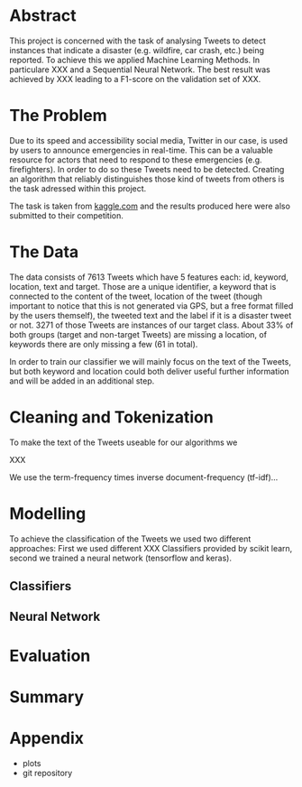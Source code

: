 # Abstract

This project is concerned with the task of analysing Tweets to detect instances that indicate a disaster (e.g. wildfire, car crash, etc.) being reported. To achieve this we applied Machine Learning Methods. In particulare XXX and a Sequential Neural Network. The best result was achieved by XXX leading to a F1-score on the validation set of XXX.

# The Problem
Due to its speed and accessibility social media, Twitter in our case, is used by users to announce emergencies in real-time. This can be a valuable resource for actors that need to respond to these emergencies (e.g. firefighters). In order to do so these Tweets need to be detected. Creating an algorithm that reliably distinguishes those kind of tweets from others is the task adressed within this project.

The task is taken from [kaggle.com](https://www.kaggle.com/c/nlp-getting-started/overview/description) and the results produced here were also submitted to their competition.

# The Data
The data consists of 7613 Tweets which have 5 features each: id, keyword, location, text and target. Those are a unique identifier, a keyword that is connected to the content of the tweet, location of the tweet (though important to notice that this is not generated via GPS, but a free format filled by the users themself), the tweeted text and the label if it is a disaster tweet or not. 3271 of those Tweets are instances of our target class. About 33% of both groups (target and non-target Tweets) are missing a location, of keywords there are only missing a few (61 in total).

In order to train our classifier we will mainly focus on the text of the Tweets, but both keyword and location could both deliver useful further information and will be added in an additional step.

# Cleaning and Tokenization
To make the text of the Tweets useable for our algorithms we

XXX

We use the term-frequency times inverse document-frequency (tf-idf)...

# Modelling
To achieve the classification of the Tweets we used two different approaches: First we used different XXX Classifiers provided by scikit learn, second we trained a neural network (tensorflow and keras).

## Classifiers

## Neural Network




# Evaluation
# Summary
# Appendix
- plots
- git repository
